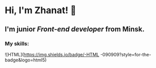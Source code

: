 # Hi, I'm **Zhanat**! 👋
## I'm junior *Front-end developer* from Minsk.



### My skills: 
![HTML](https://img.shields.io/badge/-HTML -090909?style=for-the-badge&logo=html5)
<!--
**zhankaam/zhankaam** is a ✨ _special_ ✨ repository because its `README.md` (this file) appears on your GitHub profile.

Here are some ideas to get you started:

- 🔭 I’m currently working on ...
- 🌱 I’m currently learning ...
- 👯 I’m looking to collaborate on ...
- 🤔 I’m looking for help with ...
- 💬 Ask me about ...
- 📫 How to reach me: ...
- 😄 Pronouns: ...
- ⚡ Fun fact: ...
-->
